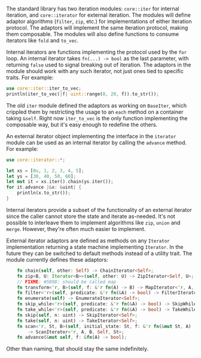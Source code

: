 The standard library has two iteration modules: `core::iter` for internal iteration, and `core::iterator` for external iteration. The modules will define adaptor algorithms (`filter`, `zip`, etc.) for implementations of either iteration protocol. The adaptors will implement the same iteration protocol, making them composable. The modules will also define functions to consume iterators like `fold` and `to_vec`.

Internal iterators are functions implementing the protocol used by the `for` loop. An internal iterator takes `fn(...) -> bool` as the last parameter, with returning `false` used to
signal breaking out of iteration. The adaptors in the module should work with any such iterator, not just
ones tied to specific traits. For example:

```rust
use core::iter::iter_to_vec;
println(iter_to_vec(|f| uint::range(0, 20, f)).to_str());
```

The old `iter` module defined the adaptors as working on `BaseIter`, which crippled them by restricting the usage to an `each` method on a container taking `&self`. Right now `iter_to_vec` is the only function implementing the composable way, but it's easy enough to redefine the others.

An external iterator object implementing the interface in the `iterator` module can be used as an
internal iterator by calling the `advance` method. For example:

```rust
use core::iterator::*;

let xs = [0u, 1, 2, 3, 4, 5];
let ys = [30, 40, 50, 60];
let mut it = xs.iter().chain(ys.iter());
for it.advance |&x: &uint| {
    println(x.to_str());
}
```

Internal iterators provide a subset of the functionality of an external iterator since the caller cannot store the state and iterate as-needed. It's not possible
to interleave them to implement algorithms like `zip`, `union` and `merge`. However, they're often
much easier to implement.

External iterator adaptors are defined as methods on any `Iterator` implementation returning a state machine implementing `Iterator`. In the future they can be switched to default methods instead of a utility trait. The module currently defines these adaptors:

```rust
    fn chain(self, other: Self) -> ChainIterator<Self>;
    fn zip<B, U: Iterator<B>>(self, other: U) -> ZipIterator<Self, U>;
    // FIXME: #5898: should be called map
    fn transform<'r, B>(self, f: &'r fn(A) -> B) -> MapIterator<'r, A, B, Self>;
    fn filter<'r>(self, predicate: &'r fn(&A) -> bool) -> FilterIterator<'r, A, Self>;
    fn enumerate(self) -> EnumerateIterator<Self>;
    fn skip_while<'r>(self, predicate: &'r fn(&A) -> bool) -> SkipWhileIterator<'r, A, Self>;
    fn take_while<'r>(self, predicate: &'r fn(&A) -> bool) -> TakeWhileIterator<'r, A, Self>;
    fn skip(self, n: uint) -> SkipIterator<Self>;
    fn take(self, n: uint) -> TakeIterator<Self>;
    fn scan<'r, St, B>(self, initial_state: St, f: &'r fn(&mut St, A) -> Option<B>)
        -> ScanIterator<'r, A, B, Self, St>;
    fn advance(&mut self, f: &fn(A) -> bool);
```

Other than naming, that should stay the same indefinitely.